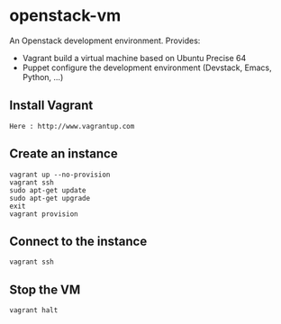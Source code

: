 openstack-vm
============

An Openstack development environment. Provides:
* Vagrant build a virtual machine based on Ubuntu Precise 64
* Puppet configure the development environment (Devstack, Emacs, Python, ...)

Install Vagrant
---------------

    Here : http://www.vagrantup.com


Create an instance
------------------

    vagrant up --no-provision
    vagrant ssh
    sudo apt-get update
    sudo apt-get upgrade
    exit
    vagrant provision

Connect to the instance
-----------------------

    vagrant ssh


Stop the VM
-----------

    vagrant halt
